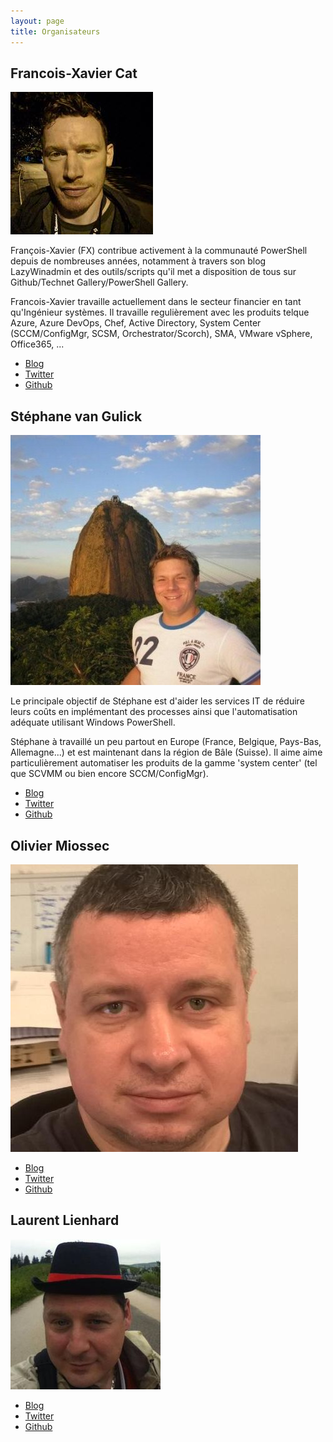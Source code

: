 ```yaml
---
layout: page
title: Organisateurs
---
```


## Francois-Xavier Cat

![Francois-Xavier Cat](/images/organizers/francois-xavier_cat.jpg)

François-Xavier (FX) contribue activement à la communauté PowerShell depuis de nombreuses années, notamment à travers son blog LazyWinadmin et des outils/scripts qu'il met a disposition de tous sur Github/Technet Gallery/PowerShell Gallery.

Francois-Xavier travaille actuellement dans le secteur financier en tant qu'Ingénieur systèmes.
Il travaille regulièrement avec les produits telque Azure, Azure DevOps, Chef, Active Directory, System Center (SCCM/ConfigMgr, SCSM, Orchestrator/Scorch), SMA, VMware vSphere, Office365, ...

* [Blog](https://lazywinadmin.github.io)
* [Twitter](https://twitter.com/lazywinadmin)
* [Github](https://github.com/lazywinadmin)

## Stéphane van Gulick

![Stéphane van Gulick](/images/organizers/stephane_van_gulick.jpg)

Le principale objectif de Stéphane est d'aider les services IT de réduire leurs coûts en implémentant des processes ainsi que l'automatisation adéquate utilisant Windows PowerShell.

Stéphane à travaillé un peu partout en Europe (France, Belgique, Pays-Bas, Allemagne...) et est maintenant dans la région de Bâle (Suisse). Il aime aime particulièrement automatiser les produits de la gamme 'system center' (tel que SCVMM ou bien encore SCCM/ConfigMgr).

* [Blog](http://www.powershelldistrict.com/)
* [Twitter](https://twitter.com/stephanevg)
* [Github](https://github.com/stephanevg)

## Olivier Miossec

![Olivier Miossec](/images/organizers/olivier_miossec.jpg)

* [Blog](https://omiossec.github.io/)
* [Twitter](https://twitter.com/omiossec_med)
* [Github](https://github.com/omiossec)

## Laurent Lienhard

![Laurent Lienhard](/images/organizers/laurent_lienhard.jpg)

* [Blog](https://www.howiautomatedthis.com/)
* [Twitter](https://twitter.com/IronTUX)
* [Github](https://github.com/LaurentLienhard)
